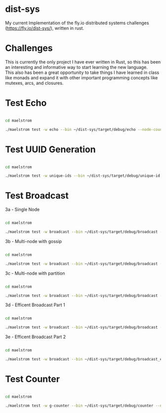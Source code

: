 # dist-sys
My current Implementation of the fly.io distributed systems challenges (https://fly.io/dist-sys/), written in rust.

# Challenges
This is currently the only project I have ever written in Rust, so this has been an interesting and informative way to start learning the new language.\
This also has been a great opportunity to take things I have learned in class like monads and expand it with other important programming concepts like mutexes, arcs, and closures.

# Test Echo
```bash

cd maelstrom

./maelstrom test -w echo --bin ~/dist-sys/target/debug/echo --node-count 1 --time-limit 10
```

# Test UUID Generation
```bash

cd maelstrom

./maelstrom test -w unique-ids --bin ~/dist-sys/target/debug/unique-id --time-limit 30 --rate 1000 --node-count 3 --availability total --nemesis partition
```

# Test Broadcast
3a - Single Node
```bash

cd maelstrom

./maelstrom test -w broadcast --bin ~/dist-sys/target/debug/broadcast --node-count 1 --time-limit 20 --rate 100
```

3b - Multi-node with gossip
```bash

cd maelstrom

./maelstrom test -w broadcast --bin ~/dist-sys/target/debug/broadcast --node-count 5 --time-limit 20 --rate 10
```

3c - Multi-node with partition
```bash

cd maelstrom

./maelstrom test -w broadcast --bin ~/dist-sys/target/debug/broadcast --node-count 5 --time-limit 20 --rate 10 --nemesis partition
```

3d - Efficent Broadcast Part 1
```bash

cd maelstrom

./maelstrom test -w broadcast --bin ~/dist-sys/target/debug/broadcast --node-count 25 --time-limit 20 --rate 100 --latency 100
```

3e - Efficent Broadcast Part 2
```bash

cd maelstrom

./maelstrom test -w broadcast --bin ~/dist-sys/target/debug/broadcast_e --node-count 25 --time-limit 20 --rate 100 --latency 100
```

# Test Counter
```bash

cd maelstrom

./maelstrom test -w g-counter --bin ~/dist-sys/target/debug/counter --node-count 3 --rate 100 --time-limit 20 --nemesis partition
```
